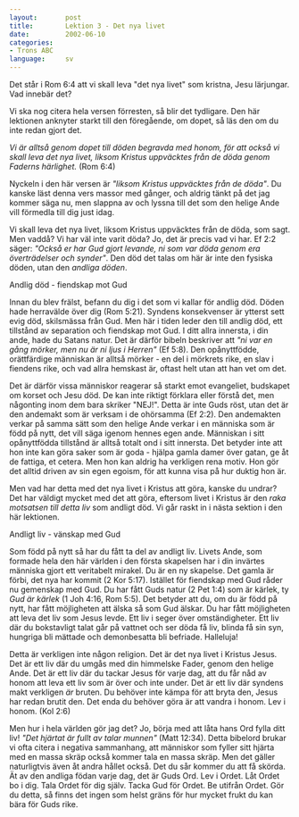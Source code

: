 ```yaml
---
layout:       post
title:        Lektion 3 - Det nya livet
date:         2002-06-10
categories:
- Trons ABC
language:     sv
---
```

Det står i Rom 6:4 att vi skall leva "det nya livet" som kristna, Jesu lärjungar. Vad innebär det?

Vi ska nog citera hela versen förresten, så blir det tydligare. Den här lektionen anknyter starkt till den föregående, om dopet, så läs den om du inte redan gjort det.

<em>Vi är alltså genom dopet till döden begravda med honom, för att också vi skall leva det nya livet, liksom Kristus uppväcktes från de döda genom Faderns härlighet.</em> (Rom 6:4)

Nyckeln i den här versen är <em>"liksom Kristus uppväcktes från de döda"</em>. Du kanske läst denna vers massor med gånger, och aldrig tänkt på det jag kommer säga nu, men slappna av och lyssna till det som den helige Ande vill förmedla till dig just idag.

Vi skall leva det nya livet, liksom Kristus uppväcktes från de döda, som sagt. Men vaddå? Vi har väl inte varit döda? Jo, det är precis vad vi har. Ef 2:2 säger: <em>"Också er har Gud gjort levande, ni som var döda genom era överträdelser och synder"</em>. Den död det talas om här är inte den fysiska döden, utan den <em>andliga döden</em>.

<span class="pn-title">Andlig död - fiendskap mot Gud</span>

Innan du blev frälst, befann du dig i det som vi kallar för andlig död. Döden hade herravälde över dig (Rom 5:21). Syndens konsekvenser är ytterst sett evig död, skilsmässa från Gud. Men här i tiden leder den till andlig död, ett tillstånd av separation och fiendskap mot Gud. I ditt allra innersta, i din ande, hade du Satans natur. Det är därför bibeln beskriver att <em>"ni var en gång mörker, men nu är ni ljus i Herren"</em> (Ef 5:8). Den opånyttfödde, orättfärdige människan är alltså mörker - en del i mörkrets rike, en slav i fiendens rike, och vad allra hemskast är, oftast helt utan att han vet om det.

Det är därför vissa människor reagerar så starkt emot evangeliet, budskapet om korset och Jesu död. De kan inte riktigt förklara eller förstå det, men någonting inom dem bara skriker "NEJ!". Detta är inte Guds röst, utan det är den andemakt som är verksam i de ohörsamma (Ef 2:2). Den andemakten verkar på samma sätt som den helige Ande verkar i en människa som är född på nytt, det vill säga igenom hennes egen ande. Människan i sitt opånyttfödda tillstånd är alltså totalt ond i sitt innersta. Det betyder inte att hon inte kan göra saker som är goda - hjälpa gamla damer över gatan, ge åt de fattiga, et cetera. Men hon kan aldrig ha verkligen rena motiv. Hon gör det alltid driven av sin egen egoism, för att kunna visa på hur duktig hon är.

Men vad har detta med det nya livet i Kristus att göra, kanske du undrar? Det har väldigt mycket med det att göra, eftersom livet i Kristus är den <em>raka motsatsen till detta liv</em> som andligt död. Vi går raskt in i nästa sektion i den här lektionen.

<span class="pn-title">Andligt liv - vänskap med Gud</span>

Som född på nytt så har du fått ta del av andligt liv. Livets Ande, som formade hela den här världen i den första skapelsen har i din invärtes människa gjort ett veritabelt mirakel. Du är en ny skapelse. Det gamla är förbi, det nya har kommit (2 Kor 5:17). Istället för fiendskap med Gud råder nu gemenskap med Gud. Du har fått Guds natur (2 Pet 1:4) som är kärlek, ty <em>Gud är kärlek</em> (1 Joh 4:16, Rom 5:5). Det betyder att du, om du är född på nytt, har fått möjligheten att älska så som Gud älskar. Du har fått möjligheten att leva det liv som Jesus levde. Ett liv i seger över omständigheter. Ett liv där du bokstavligt talat går på vattnet och ser döda få liv, blinda få sin syn, hungriga bli mättade och demonbesatta bli befriade. Halleluja!

Detta är verkligen inte någon religion. Det är det nya livet i Kristus Jesus. Det är ett liv där du umgås med din himmelske Fader, genom den helige Ande. Det är ett liv där du tackar Jesus för varje dag, att du får nåd av honom att leva ett liv som är över och inte under. Det är ett liv där syndens makt verkligen <em>är</em> bruten. Du behöver inte kämpa för att bryta den, Jesus har redan brutit den. Det enda du behöver göra är att vandra i honom. Lev i honom. (Kol 2:6)

Men hur i hela världen gör jag det? Jo, börja med att låta hans Ord fylla ditt liv! <em>"Det hjärtat är fullt av talar munnen"</em> (Matt 12:34). Detta bibelord brukar vi ofta citera i negativa sammanhang, att människor som fyller sitt hjärta med en massa skräp också kommer tala en massa skräp. Men det gäller naturligtvis även åt andra hållet också. Det du sår kommer du att få skörda. Ät av den andliga födan varje dag, det är Guds Ord. Lev i Ordet. Låt Ordet bo i dig. Tala Ordet för dig själv. Tacka Gud för Ordet. Be utifrån Ordet. Gör du detta, så finns det ingen som helst gräns för hur mycket frukt du kan bära för Guds rike.
